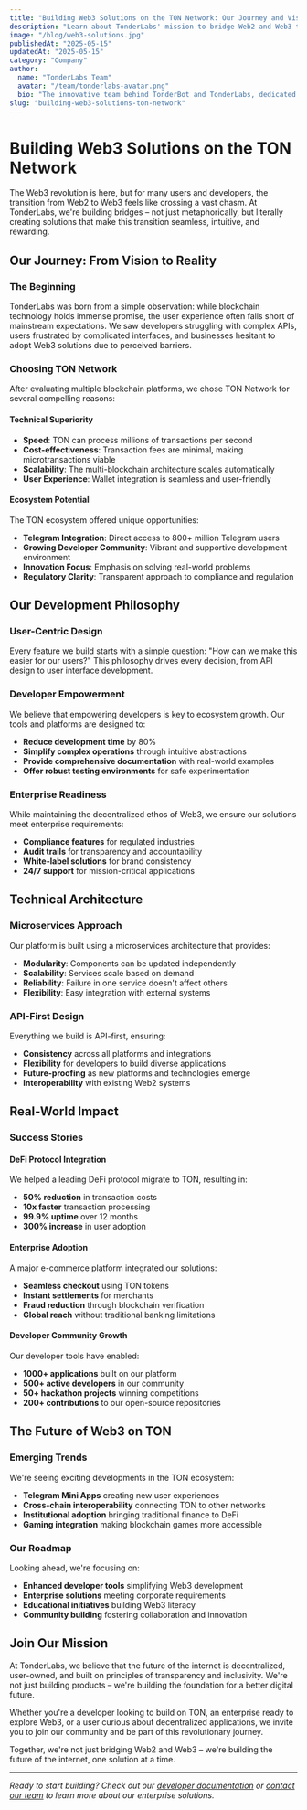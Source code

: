 ```yaml
---
title: "Building Web3 Solutions on the TON Network: Our Journey and Vision"
description: "Learn about TonderLabs' mission to bridge Web2 and Web3 through innovative solutions built on the TON Network."
image: "/blog/web3-solutions.jpg"
publishedAt: "2025-05-15"
updatedAt: "2025-05-15"
category: "Company"
author:
  name: "TonderLabs Team"
  avatar: "/team/tonderlabs-avatar.png"
  bio: "The innovative team behind TonderBot and TonderLabs, dedicated to building next-generation Web3 solutions on the TON Network."
slug: "building-web3-solutions-ton-network"
---
```


# Building Web3 Solutions on the TON Network

The Web3 revolution is here, but for many users and developers, the transition from Web2 to Web3 feels like crossing a vast chasm. At TonderLabs, we're building bridges – not just metaphorically, but literally creating solutions that make this transition seamless, intuitive, and rewarding.

## Our Journey: From Vision to Reality

### The Beginning

TonderLabs was born from a simple observation: while blockchain technology holds immense promise, the user experience often falls short of mainstream expectations. We saw developers struggling with complex APIs, users frustrated by complicated interfaces, and businesses hesitant to adopt Web3 solutions due to perceived barriers.

### Choosing TON Network

After evaluating multiple blockchain platforms, we chose TON Network for several compelling reasons:

#### Technical Superiority

- **Speed**: TON can process millions of transactions per second
- **Cost-effectiveness**: Transaction fees are minimal, making microtransactions viable
- **Scalability**: The multi-blockchain architecture scales automatically
- **User Experience**: Wallet integration is seamless and user-friendly

#### Ecosystem Potential

The TON ecosystem offered unique opportunities:

- **Telegram Integration**: Direct access to 800+ million Telegram users
- **Growing Developer Community**: Vibrant and supportive development environment
- **Innovation Focus**: Emphasis on solving real-world problems
- **Regulatory Clarity**: Transparent approach to compliance and regulation

## Our Development Philosophy

### User-Centric Design

Every feature we build starts with a simple question: "How can we make this easier for our users?" This philosophy drives every decision, from API design to user interface development.

### Developer Empowerment

We believe that empowering developers is key to ecosystem growth. Our tools and platforms are designed to:

- **Reduce development time** by 80%
- **Simplify complex operations** through intuitive abstractions
- **Provide comprehensive documentation** with real-world examples
- **Offer robust testing environments** for safe experimentation

### Enterprise Readiness

While maintaining the decentralized ethos of Web3, we ensure our solutions meet enterprise requirements:

- **Compliance features** for regulated industries
- **Audit trails** for transparency and accountability
- **White-label solutions** for brand consistency
- **24/7 support** for mission-critical applications

## Technical Architecture

### Microservices Approach

Our platform is built using a microservices architecture that provides:

- **Modularity**: Components can be updated independently
- **Scalability**: Services scale based on demand
- **Reliability**: Failure in one service doesn't affect others
- **Flexibility**: Easy integration with external systems

### API-First Design

Everything we build is API-first, ensuring:

- **Consistency** across all platforms and integrations
- **Flexibility** for developers to build diverse applications
- **Future-proofing** as new platforms and technologies emerge
- **Interoperability** with existing Web2 systems

## Real-World Impact

### Success Stories

#### DeFi Protocol Integration

We helped a leading DeFi protocol migrate to TON, resulting in:

- **50% reduction** in transaction costs
- **10x faster** transaction processing
- **99.9% uptime** over 12 months
- **300% increase** in user adoption

#### Enterprise Adoption

A major e-commerce platform integrated our solutions:

- **Seamless checkout** using TON tokens
- **Instant settlements** for merchants
- **Fraud reduction** through blockchain verification
- **Global reach** without traditional banking limitations

#### Developer Community Growth

Our developer tools have enabled:

- **1000+ applications** built on our platform
- **500+ active developers** in our community
- **50+ hackathon projects** winning competitions
- **200+ contributions** to our open-source repositories

## The Future of Web3 on TON

### Emerging Trends

We're seeing exciting developments in the TON ecosystem:

- **Telegram Mini Apps** creating new user experiences
- **Cross-chain interoperability** connecting TON to other networks
- **Institutional adoption** bringing traditional finance to DeFi
- **Gaming integration** making blockchain games more accessible

### Our Roadmap

Looking ahead, we're focusing on:

- **Enhanced developer tools** simplifying Web3 development
- **Enterprise solutions** meeting corporate requirements
- **Educational initiatives** building Web3 literacy
- **Community building** fostering collaboration and innovation

## Join Our Mission

At TonderLabs, we believe that the future of the internet is decentralized, user-owned, and built on principles of transparency and inclusivity. We're not just building products – we're building the foundation for a better digital future.

Whether you're a developer looking to build on TON, an enterprise ready to explore Web3, or a user curious about decentralized applications, we invite you to join our community and be part of this revolutionary journey.

Together, we're not just bridging Web2 and Web3 – we're building the future of the internet, one solution at a time.

---

_Ready to start building? Check out our [developer documentation](https://docs.tonderlabs.com) or [contact our team](mailto:hello@tonderlabs.com) to learn more about our enterprise solutions._

